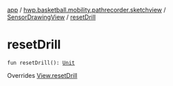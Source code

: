 [app](../../index.md) / [hwp.basketball.mobility.pathrecorder.sketchview](../index.md) / [SensorDrawingView](index.md) / [resetDrill](.)

# resetDrill

`fun resetDrill(): `[`Unit`](https://kotlinlang.org/api/latest/jvm/stdlib/kotlin/-unit/index.html)

Overrides [View.resetDrill](../-sensor-drawing-view-view-contract/-view/reset-drill.md)

